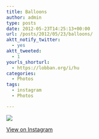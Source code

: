 ```yaml
---
title: Balloons
author: admin
type: posts
date: 2012-05-23T14:25:13+00:00
url: /posts/2012/05/23/balloons/
aktt_notify_twitter:
  - yes
aktt_tweeted:
  - 1
yourls_shorturl:
  - https://lobban.org/i/hu
categories:
  - Photos
tags:
  - instagram
  - Photos

---
```

![][1]

[View on Instagram][2]

 [1]: http://distilleryimage10.instagram.com/3341969ea4e211e180d51231380fcd7e_7.jpg
 [2]: http://instagr.am/p/K-OSRrqltu/